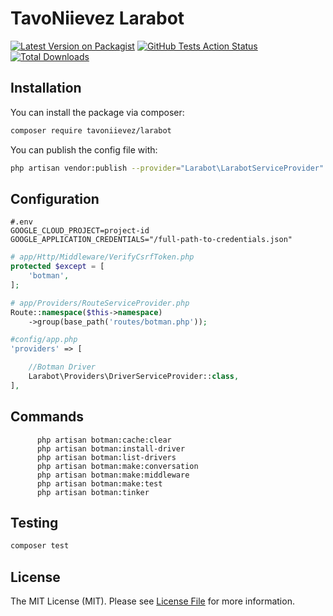 # TavoNiievez Larabot

[![Latest Version on Packagist](https://img.shields.io/packagist/v/:vendor_name/:package_name.svg?style=flat-square)](https://packagist.org/packages/:vendor_name/:package_name)
[![GitHub Tests Action Status](https://img.shields.io/github/workflow/status/:vendor_name/:package_name/run-tests?label=tests)](https://github.com/:vendor_name/:package_name/actions?query=workflow%3Arun-tests+branch%3Amaster)
[![Total Downloads](https://img.shields.io/packagist/dt/:vendor_name/:package_name.svg?style=flat-square)](https://packagist.org/packages/:vendor_name/:package_name)

## Installation

You can install the package via composer:

```bash
composer require tavoniievez/larabot
```

You can publish the config file with:
```bash
php artisan vendor:publish --provider="Larabot\LarabotServiceProvider"
```

## Configuration

```dotenv
#.env
GOOGLE_CLOUD_PROJECT=project-id
GOOGLE_APPLICATION_CREDENTIALS="/full-path-to-credentials.json"
```

```php
# app/Http/Middleware/VerifyCsrfToken.php
protected $except = [
    'botman',
];
```

```php
# app/Providers/RouteServiceProvider.php
Route::namespace($this->namespace)
    ->group(base_path('routes/botman.php'));
```

```php
#config/app.php 
'providers' => [

    //Botman Driver
    Larabot\Providers\DriverServiceProvider::class,
],
```

## Commands

```shell script
      php artisan botman:cache:clear
      php artisan botman:install-driver
      php artisan botman:list-drivers
      php artisan botman:make:conversation
      php artisan botman:make:middleware
      php artisan botman:make:test
      php artisan botman:tinker
```

## Testing

``` bash
composer test
```

## License

The MIT License (MIT). Please see [License File](LICENSE.md) for more information.
